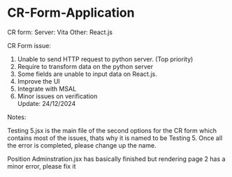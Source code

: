 # CR-Form-Application

CR form:
Server: Vita
Other: React.js

CR Form issue:
1)	Unable to send HTTP request to python server. (Top priority)
2)	Require to transform data on the python server 
3)	Some fields are unable to input data on React.js.
4)	Improve the UI
5)	Integrate with MSAL
6)	Minor issues on verification  
Update: 24/12/2024


Notes:

Testing 5.jsx is the main file of the second options for the CR form which contains most of the issues, thats why it is named to be Testing 5. Once all the error is completed, please change up the name. 

Position Adminstration.jsx has basically finished but rendering page 2 has a minor error, please fix it



